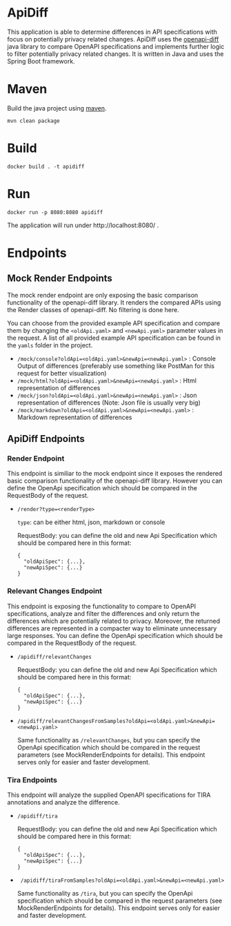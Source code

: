 # ApiDiff
This application is able to determine differences in API specifications with focus on potentially privacy related changes.
ApiDiff uses the [openapi-diff](https://github.com/OpenAPITools/openapi-diff) java library to compare OpenAPI specifications and implements further logic to filter potentially privacy related changes.
It is written in Java and uses the Spring Boot framework.

# Maven
Build the java project using [maven](https://maven.apache.org/).

`` mvn clean package ``
# Build
`` docker build . -t apidiff ``

# Run
`` docker run -p 8080:8080 apidiff ``

The application will run under http://localhost:8080/ .

# Endpoints

## Mock Render Endpoints
The mock render endpoint are only exposing the basic comparison functionality of the openapi-diff library. It renders the compared APIs using the Render classes of openapi-diff.
No filtering is done here.

You can choose from the provided example API specification and compare them by changing the ``<oldApi.yaml>`` and ``<newApi.yaml>`` parameter values in the request. A list of all provided example API specification can be found in the ``yamls`` folder in the project.

- ``/mock/console?oldApi=<oldApi.yaml>&newApi=<newApi.yaml>`` : Console Output of differences (preferably use something like PostMan for this request for better visualization)
- ``/mock/html?oldApi=<oldApi.yaml>&newApi=<newApi.yaml>`` : Html representation of differences
- ``/mock/json?oldApi=<oldApi.yaml>&newApi=<newApi.yaml>`` : Json representation of differences (Note: Json file is usually very big)
- ``/mock/markdown?oldApi=<oldApi.yaml>&newApi=<newApi.yaml>`` :  Markdown representation of differences

## ApiDiff Endpoints

### Render Endpoint
This endpoint is similiar to the mock endpoint since it exposes the rendered basic comparison functionality of the openapi-diff library. However you can define the OpenApi specification which should be compared in the RequestBody of the request.

- ``/render?type=<renderType>``
  
  ``type``: can be either html, json, markdown or console
  
  RequestBody: you can define the old and new Api Specification which should be compared here in this format:
  
  ```
  {
    "oldApiSpec": {...},
    "newApiSpec": {...}
  }
  ```

### Relevant Changes Endpoint
This endpoint is exposing the functionality to compare to OpenAPI specifications, analyze and filter the differences and only return the differences which are potentially related to privacy. Moreover, the returned differences are represented in a compacter way to eliminate unnecessary large responses. You can define the OpenApi specification which should be compared in the RequestBody of the request.

- ``/apidiff/relevantChanges``

  RequestBody: you can define the old and new Api Specification which should be compared here in this format:
  
  ```
  {
    "oldApiSpec": {...},
    "newApiSpec": {...}
  }
  ```

- ``/apidiff/relevantChangesFromSamples?oldApi=<oldApi.yaml>&newApi=<newApi.yaml>``

  Same functionality as ``/relevantChanges``, but you can specify the OpenApi specification which should be compared in the request parameters (see MockRenderEndpoints for details).
  This endpoint serves only for easier and faster development.

### Tira Endpoints
This endpoint will analyze the supplied OpenAPI specifications for TIRA annotations and analyze the difference.

- `` /apidiff/tira ``

  RequestBody: you can define the old and new Api Specification which should be compared here in this format:

  ```
  {
    "oldApiSpec": {...},
    "newApiSpec": {...}
  }
  ```

- `` /apidiff/tiraFromSamples?oldApi=<oldApi.yaml>&newApi=<newApi.yaml>``
  
  Same functionality as ``/tira``, but you can specify the OpenApi specification which should be compared in the request parameters (see MockRenderEndpoints for details).
  This endpoint serves only for easier and faster development.